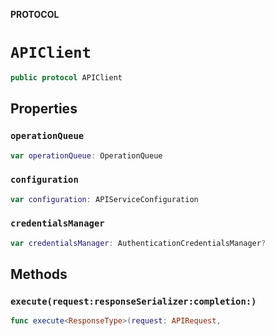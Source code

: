 **PROTOCOL**

# `APIClient`

```swift
public protocol APIClient
```

## Properties
### `operationQueue`

```swift
var operationQueue: OperationQueue
```

### `configuration`

```swift
var configuration: APIServiceConfiguration
```

### `credentialsManager`

```swift
var credentialsManager: AuthenticationCredentialsManager?
```

## Methods
### `execute(request:responseSerializer:completion:)`

```swift
func execute<ResponseType>(request: APIRequest,
```
